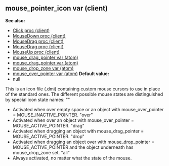 ## mouse_pointer_icon var (client)
**See also:**
+   [Click proc (client)](/ref/client/proc/Click.md) 
+   [MouseDown proc (client)](/ref/client/proc/MouseDown.md) 
+   [MouseDrag proc (client)](/ref/client/proc/MouseDrag.md) 
+   [MouseDrag proc (client)](/ref/client/proc/MouseDrag.md) 
+   [MouseUp proc (client)](/ref/client/proc/MouseUp.md) 
+   [mouse_drag_pointer var (atom)](/ref/atom/var/mouse_drag_pointer.md) 
+   [mouse_drag_pointer var (atom)](/ref/atom/var/mouse_drag_pointer.md) 
+   [mouse_drop_zone var (atom)](/ref/atom/var/mouse_drop_zone.md) 
+   [mouse_over_pointer var (atom)](/ref/atom/var/mouse_over_pointer.md) <!-- -->
**Default value:**
+   null


This is an icon file (.dmi) containing custom mouse cursors to
use in place of the standard ones. The different possible mouse states
are distinguished by special icon state names:
\"\"
+   Activated when over empty space or an object with mouse_over_pointer
    = MOUSE_INACTIVE_POINTER.
\"over\"
+   Activated when over an object with mouse_over_pointer =
    MOUSE_ACTIVE_POINTER.
\"drag\"
+   Activated when dragging an object with mouse_drag_pointer =
    MOUSE_ACTIVE_POINTER.
\"drop\"
+   Activated when dragging an object over with mouse_drop_pointer =
    MOUSE_ACTIVE_POINTER and the object underneath has mouse_drop_zone
    set.
\"all\"
+   Always activated, no matter what the state of the mouse.